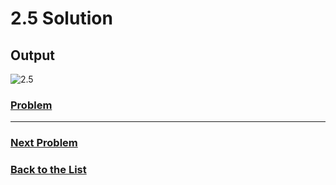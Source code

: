 # 2.5 Solution

## Output

![2.5](Images/2.5.png)

### [**Problem**](../Problems/2.5.md)

___

### [**Next Problem**](../Problems/2.6.md)

### [**Back to the List**](../#list-of-problems)